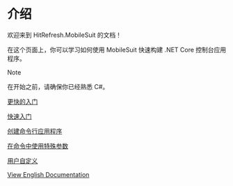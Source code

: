 # 介绍

欢迎来到 HitRefresh.MobileSuit 的文档！

在这个页面上，你可以学习如何使用 MobileSuit 快速构建 .NET Core 控制台应用程序。
>[!NOTE]
>在开始之前，请确保你已经熟悉 C#。

[更快的入门](./QuickStart.md)

[快速入门](./GetStarted.md)

[创建命令行应用程序](./CreateCommandLineApplication.md)

[在命令中使用特殊参数](./UseSpecialParameters.md)

[用户自定义](./Customization.md)

[View English Documentation](../intro.md)